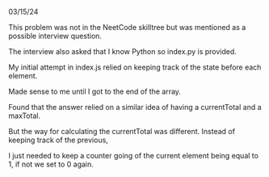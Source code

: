 03/15/24

This problem was not in the NeetCode skilltree but was mentioned as a possible interview question.

The interview also asked that I know Python so index.py is provided.

My initial attempt in index.js relied on keeping track of the state before each element.

Made sense to me until I got to the end of the array.

Found that the answer relied on a similar idea of having a currentTotal and a maxTotal.

But the way for calculating the currentTotal was different. Instead of keeping track of the previous,

I just needed to keep a counter going of the current element being equal to 1, if not we set to 0 again.